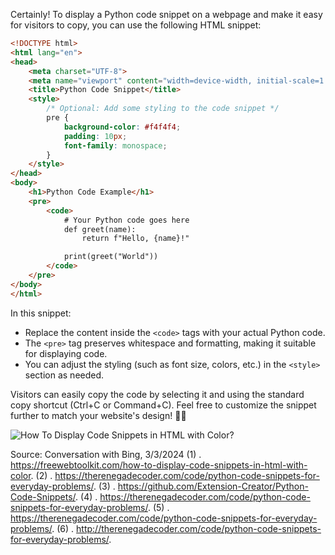 Certainly! To display a Python code snippet on a webpage and make it easy for visitors to copy, you can use the following HTML snippet:

```html
<!DOCTYPE html>
<html lang="en">
<head>
    <meta charset="UTF-8">
    <meta name="viewport" content="width=device-width, initial-scale=1.0">
    <title>Python Code Snippet</title>
    <style>
        /* Optional: Add some styling to the code snippet */
        pre {
            background-color: #f4f4f4;
            padding: 10px;
            font-family: monospace;
        }
    </style>
</head>
<body>
    <h1>Python Code Example</h1>
    <pre>
        <code>
            # Your Python code goes here
            def greet(name):
                return f"Hello, {name}!"

            print(greet("World"))
        </code>
    </pre>
</body>
</html>
```

In this snippet:
- Replace the content inside the `<code>` tags with your actual Python code.
- The `<pre>` tag preserves whitespace and formatting, making it suitable for displaying code.
- You can adjust the styling (such as font size, colors, etc.) in the `<style>` section as needed.

Visitors can easily copy the code by selecting it and using the standard copy shortcut (Ctrl+C or Command+C). Feel free to customize the snippet further to match your website's design! 🐍✨

![How To Display Code Snippets in HTML with Color?](^5^)

Source: Conversation with Bing, 3/3/2024
(1) . https://freewebtoolkit.com/how-to-display-code-snippets-in-html-with-color.
(2) . https://therenegadecoder.com/code/python-code-snippets-for-everyday-problems/.
(3) . https://github.com/Extension-Creator/Python-Code-Snippets/.
(4) . https://therenegadecoder.com/code/python-code-snippets-for-everyday-problems/.
(5) . https://therenegadecoder.com/code/python-code-snippets-for-everyday-problems/.
(6) . http://therenegadecoder.com/code/python-code-snippets-for-everyday-problems/.